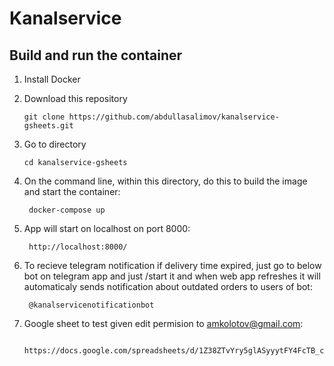 # Kanalservice

## Build and run the container

1. Install Docker

2. Download this repository
    ```
    git clone https://github.com/abdullasalimov/kanalservice-gsheets.git
    ```
3. Go to directory
    ```
    cd kanalservice-gsheets
    ```

6. On the command line, within this directory, do this to build the image and start the container:

        docker-compose up

7. App will start on localhost on port 8000:

        http://localhost:8000/

8. To recieve telegram notification if delivery time expired, just go to below bot on telegram app and just /start it and when web app refreshes it will automaticaly sends notification about outdated orders to users of bot:

        @kanalservicenotificationbot

9. Google sheet to test given edit permision to amkolotov@gmail.com:

        https://docs.google.com/spreadsheets/d/1Z38ZTvYry5glASyyytFY4FcTB_ckiXcMWPN7b9lRZSM/edit#gid=0